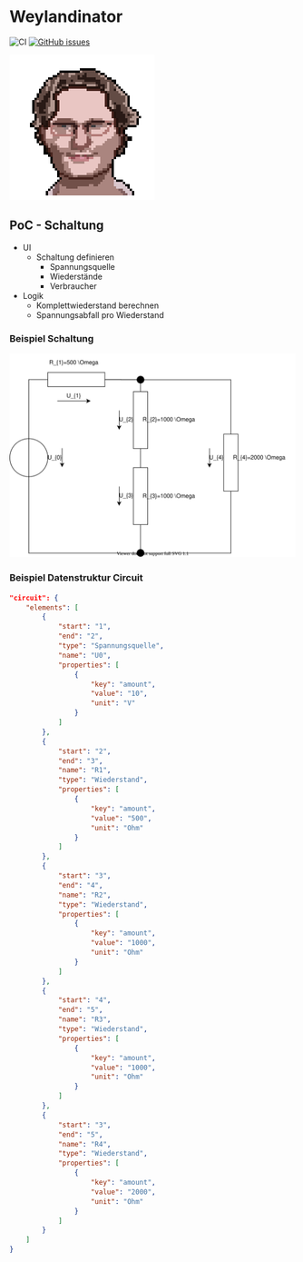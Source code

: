 # Weylandinator

![CI](https://github.com/MrF3lix/weylandinator/workflows/CI/badge.svg)
[![GitHub issues](https://img.shields.io/github/issues/MrF3lix/weylandinator)](https://github.com/MrF3lix/weylandinator/issues)

![Weylandinator](./img/weylandinator-logo.png)

## PoC - Schaltung

- UI
  - Schaltung definieren
    - Spannungsquelle
    - Wiederstände
    - Verbraucher
- Logik
  - Komplettwiederstand berechnen
  - Spannungsabfall pro Wiederstand

### Beispiel Schaltung

![Beispiel](./docs/beispiel.dio.svg)

### Beispiel Datenstruktur Circuit

```JSON
"circuit": {
    "elements": [
        {
            "start": "1",
            "end": "2",
            "type": "Spannungsquelle",
            "name": "U0",
            "properties": [
                {
                    "key": "amount",
                    "value": "10",
                    "unit": "V"
                }
            ]
        },
        {
            "start": "2",
            "end": "3",
            "name": "R1",
            "type": "Wiederstand",
            "properties": [
                {
                    "key": "amount",
                    "value": "500",
                    "unit": "Ohm"
                }
            ]
        },
        {
            "start": "3",
            "end": "4",
            "name": "R2",
            "type": "Wiederstand",
            "properties": [
                {
                    "key": "amount",
                    "value": "1000",
                    "unit": "Ohm"
                }
            ]
        },
        {
            "start": "4",
            "end": "5",
            "name": "R3",
            "type": "Wiederstand",
            "properties": [
                {
                    "key": "amount",
                    "value": "1000",
                    "unit": "Ohm"
                }
            ]
        },
        {
            "start": "3",
            "end": "5",
            "name": "R4",
            "type": "Wiederstand",
            "properties": [
                {
                    "key": "amount",
                    "value": "2000",
                    "unit": "Ohm"
                }
            ]
        }
    ]
}
```

